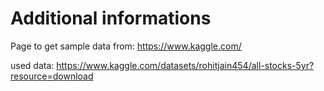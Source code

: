 ﻿# Additional informations

Page to get sample data from: https://www.kaggle.com/

used data: https://www.kaggle.com/datasets/rohitjain454/all-stocks-5yr?resource=download